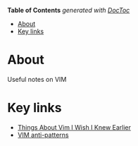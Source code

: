 <!-- START doctoc generated TOC please keep comment here to allow auto update -->
<!-- DON'T EDIT THIS SECTION, INSTEAD RE-RUN doctoc TO UPDATE -->
**Table of Contents**  *generated with [DocToc](https://github.com/thlorenz/doctoc)*

- [About](#about)
- [Key links](#key-links)

<!-- END doctoc generated TOC please keep comment here to allow auto update -->

# About
Useful notes on VIM

# Key links

* [Things About Vim I Wish I Knew Earlier](http://blog.petrzemek.net/2016/04/06/things-about-vim-i-wish-i-knew-earlier/)
* [VIM anti-patterns](https://sanctum.geek.nz/arabesque/vim-anti-patterns/)
